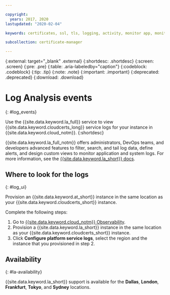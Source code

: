 ```yaml
---

copyright:
  years: 2017, 2020
lastupdated: "2020-02-04"

keywords: certificates, ssl, tls, logging, activity, monitor app, monitor certificates

subcollection: certificate-manager

---
```


{:external: target="_blank" .external}
{:shortdesc: .shortdesc}
{:screen: .screen}
{:pre: .pre}
{:table: .aria-labeledby="caption"}
{:codeblock: .codeblock}
{:tip: .tip}
{:note: .note}
{:important: .important}
{:deprecated: .deprecated}
{:download: .download}

# Log Analysis events
{: #log_events}

Use the {{site.data.keyword.la_full}} service to view {{site.data.keyword.cloudcerts_long}} service logs for your instance in {{site.data.keyword.cloud_notm}}.
{:shortdesc}

{{site.data.keyword.la_full_notm}} offers administrators, DevOps teams, and developers advanced features to filter, search, and tail log data, define alerts, and design custom views to monitor application and system logs. For more information, see the [{{site.data.keyword.la_short}} docs](/docs/Log-Analysis-with-LogDNA?topic=LogDNA-getting-started).

## Where to look for the logs
{: #log_ui}

Provision an {{site.data.keyword.at_short}} instance in the same location as your {{site.data.keyword.cloudcerts_short}} instance.

Complete the following steps:

1. Go to [{{site.data.keyword.cloud_notm}} Observability](https://cloud.ibm.com/observe/).
2. Provision a {{site.data.keyword.la_short}} instance in the same location as your {{site.data.keyword.cloudcerts_short}} instance.
3. Click **Configure platform service logs**, select the region and the instance that you provisioned in step 2.


## Availability
{: #la-availability}

{{site.data.keyword.la_short}} support is available for the **Dallas**, **London**, **Frankfurt**, **Tokyo**, and **Sydney** locations.
